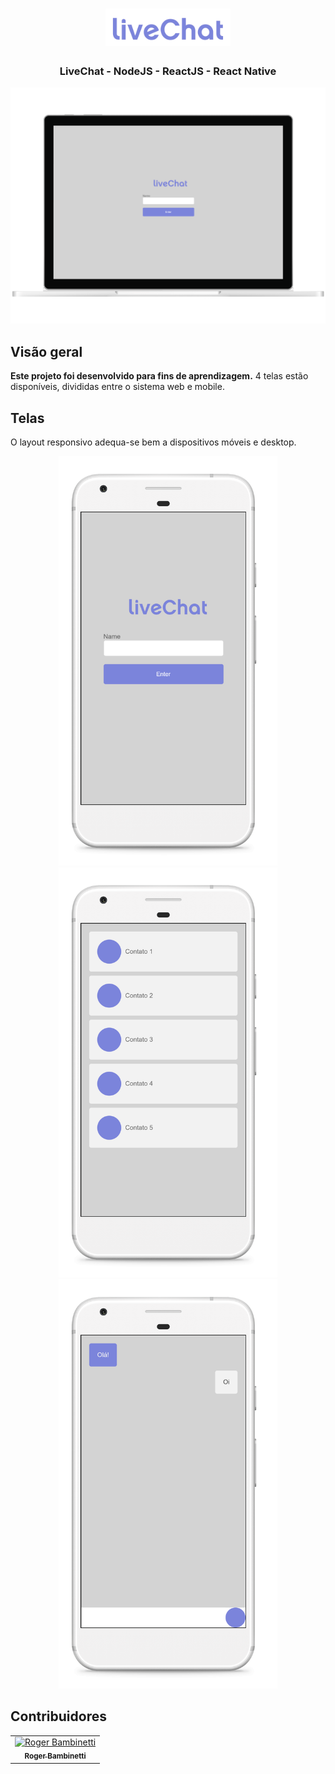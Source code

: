 <h1 align="center">
<img
		width="200"
		src="https://github.com/RogerBambinetti/live-chat-nodejs/blob/master/preview/logo.png">
</h1>
<h3 align="center">
	LiveChat - NodeJS - ReactJS - React Native
</h3>

<p align="center">
<img
		width="700"
		src="https://github.com/RogerBambinetti/live-chat-nodejs/blob/master/preview/Screenshot0.png">
</p>
 
## Visão geral

**Este projeto foi desenvolvido para fins de aprendizagem.** 4 telas estão disponíveis, divididas entre o sistema web e mobile.


## Telas

O layout responsivo adequa-se bem a dispositivos móveis e desktop.

<p align="center">
<img
		width="350"
		src="https://github.com/RogerBambinetti/live-chat-nodejs/blob/master/preview/Screenshot1.png">
<img
		width="350"
		src="https://github.com/RogerBambinetti/live-chat-nodejs/blob/master/preview/Screenshot2.png">
<img
		width="350"
		src="https://github.com/RogerBambinetti/live-chat-nodejs/blob/master/preview/Screenshot3.png">
</p>


## Contribuidores

<table>
  <tr>
<td align="center"><a href="https://github.com/RogerBambinetti"><img src="https://avatars0.githubusercontent.com/u/50684839?s=460&v=4" width="100px;" alt="Roger Bambinetti"/><br /><sub><b>Roger Bambinetti</b></sub></a></td>
  </tr>
</table>
